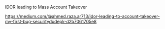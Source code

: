 IDOR leading to Mass Account Takeover

https://medium.com/@ahmed.raza.ar713/idor-leading-to-account-takeover-my-first-bug-securitydudepk-d2b7061705e8

